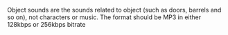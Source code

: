 Object sounds are the sounds related to object (such as doors, barrels and so on), not characters or music. The format should be MP3 in either 128kbps or 256kbps bitrate
